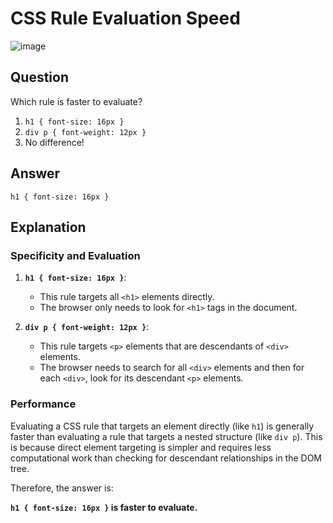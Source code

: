 
# CSS Rule Evaluation Speed
![image](https://github.com/saidali-ibn-zafar/Website-Performance-Optimization/assets/120341849/129f7421-6c28-4edb-881d-a75e916c02f8)

## Question
Which rule is faster to evaluate?

1. `h1 { font-size: 16px }`
2. `div p { font-weight: 12px }`
3. No difference!

## Answer
`h1 { font-size: 16px }`

## Explanation
### Specificity and Evaluation

1. **`h1 { font-size: 16px }`**:
   - This rule targets all `<h1>` elements directly.
   - The browser only needs to look for `<h1>` tags in the document.

2. **`div p { font-weight: 12px }`**:
   - This rule targets `<p>` elements that are descendants of `<div>` elements.
   - The browser needs to search for all `<div>` elements and then for each `<div>`, look for its descendant `<p>` elements.

### Performance

Evaluating a CSS rule that targets an element directly (like `h1`) is generally faster than evaluating a rule that targets a nested structure (like `div p`). This is because direct element targeting is simpler and requires less computational work than checking for descendant relationships in the DOM tree.

Therefore, the answer is:

**`h1 { font-size: 16px }` is faster to evaluate.**
